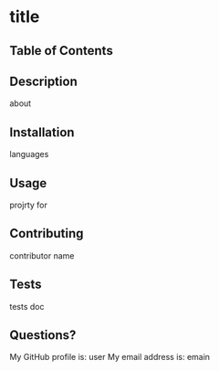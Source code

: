 
# title

## Table of Contents

## Description
about

## Installation
languages

## Usage
projrty for

## Contributing
contributor name

## Tests
tests doc

## Questions?
  My GitHub profile is: user
  My email address is: emain


